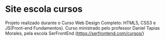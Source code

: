 # Site escola cursos
 Projeto realizado durante o Curso Web Design Completo: HTML5, CSS3 e JS(Front-end Fundamentos). Curso ministrado pelo professor Daniel Tapias Morales, pela escola SerFrontEnd (https://serfrontend.com/cursos/)
